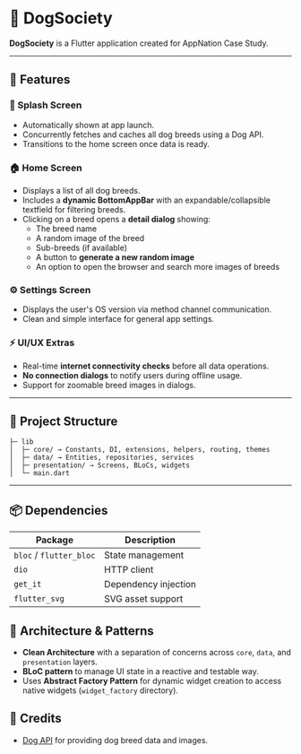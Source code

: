 # 🐶 DogSociety

**DogSociety** is a Flutter application created for AppNation Case Study.

---

## 📱 Features

### 🚀 Splash Screen
- Automatically shown at app launch.
- Concurrently fetches and caches all dog breeds using a Dog API.
- Transitions to the home screen once data is ready.

### 🏠 Home Screen
- Displays a list of all dog breeds.
- Includes a **dynamic BottomAppBar** with an expandable/collapsible textfield for filtering breeds.
- Clicking on a breed opens a **detail dialog** showing:
  - The breed name
  - A random image of the breed
  - Sub-breeds (if available)
  - A button to **generate a new random image**
  - An option to open the browser and search more images of breeds

### ⚙️ Settings Screen
- Displays the user's OS version via method channel communication.
- Clean and simple interface for general app settings.

### ⚡ UI/UX Extras
- Real-time **internet connectivity checks** before all data operations.
- **No connection dialogs** to notify users during offline usage.
- Support for zoomable breed images in dialogs.

---


## 🧱 Project Structure
```
├─ lib
│  ├─ core/ → Constants, DI, extensions, helpers, routing, themes
│  ├─ data/ → Entities, repositories, services
│  ├─ presentation/ → Screens, BLoCs, widgets
│  └─ main.dart
```
---

## 📦 Dependencies

| Package                        | Description                        |
|-------------------------------|------------------------------------|
| `bloc` / `flutter_bloc`       | State management                   |
| `dio`                         | HTTP client                        |
| `get_it`                      | Dependency injection               |
| `flutter_svg`                 | SVG asset support                  |

## 🧠 Architecture & Patterns

- **Clean Architecture** with a separation of concerns across `core`, `data`, and `presentation` layers.
- **BLoC pattern** to manage UI state in a reactive and testable way.
- Uses **Abstract Factory Pattern** for dynamic widget creation to access native widgets (`widget_factory` directory).

## 🐾 Credits

- [Dog API](https://dog.ceo/dog-api/) for providing dog breed data and images.

